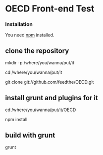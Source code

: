 # OECD Front-end Test

### Installation

You need [npm](https://github.com/npm/npm) installed.

## clone the repository

mkdir -p /where/you/wanna/put/it

cd /where/you/wanna/put/it

git clone git://github.com/feedthe/OECD.git

## install grunt and plugins for it

cd /where/you/wanna/put/it/OECD

npm install

## build with grunt

grunt

